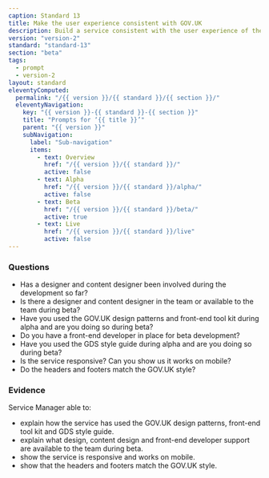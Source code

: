 ```yaml
---
caption: Standard 13
title: Make the user experience consistent with GOV.UK
description: Build a service consistent with the user experience of the rest of GOV.UK including using the design patterns and style guide.
version: "version-2"
standard: "standard-13"
section: "beta"
tags:
  - prompt
  - version-2
layout: standard
eleventyComputed:
  permalink: "/{{ version }}/{{ standard }}/{{ section }}/"
  eleventyNavigation:
    key: "{{ version }}-{{ standard }}-{{ section }}"
    title: "Prompts for ‘{{ title }}’"
    parent: "{{ version }}"
    subNavigation:
      label: "Sub-navigation"
      items:
        - text: Overview
          href: "/{{ version }}/{{ standard }}/"
          active: false
        - text: Alpha
          href: "/{{ version }}/{{ standard }}/alpha/"
          active: false
        - text: Beta
          href: "/{{ version }}/{{ standard }}/beta/"
          active: true
        - text: Live
          href: "/{{ version }}/{{ standard }}/live"
          active: false
---
```


### Questions

- Has a designer and content designer been involved during the development so far?
- Is there a designer and content designer in the team or available to the team during beta?
- Have you used the GOV.UK design patterns and front-end tool kit during alpha and are you doing so during beta?
- Do you have a front-end developer in place for beta development?
- Have you used the GDS style guide during alpha and are you doing so during beta?
- Is the service responsive? Can you show us it works on mobile?
- Do the headers and footers match the GOV.UK style?

### Evidence

Service Manager able to:

- explain how the service has used the GOV.UK design patterns, front-end tool kit and GDS style guide.
- explain what design, content design and front-end developer support are available to the team during beta.
- show the service is responsive and works on mobile.
- show that the headers and footers match the GOV.UK style.
